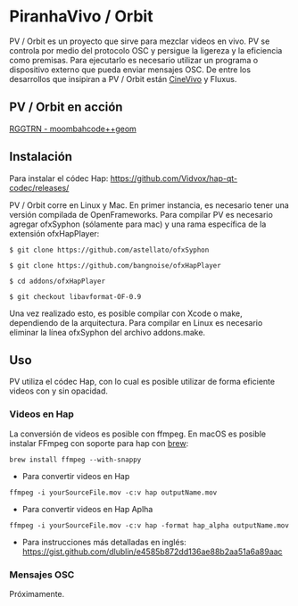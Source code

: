 
# PiranhaVivo / Orbit

PV / Orbit es un proyecto que sirve para mezclar videos en vivo. PV se controla por medio del protocolo OSC y persigue la ligereza y la eficiencia como premisas. Para ejecutarlo es necesario utilizar un programa o dispositivo externo que pueda enviar mensajes OSC. De entre los desarrollos que insipiran a PV / Orbit están [CineVivo](https://github.com/essteban/CineVivo) y Fluxus. 

## PV / Orbit en acción

[RGGTRN - moombahcode++geom](https://vimeo.com/289901460)

## Instalación

Para instalar el códec Hap: https://github.com/Vidvox/hap-qt-codec/releases/

PV / Orbit corre en Linux y Mac. En primer instancia, es necesario tener una versión compilada de OpenFrameworks. Para compilar PV es necesario agregar ofxSyphon (sólamente para mac) y una rama específica de la extensión ofxHapPlayer:

`$ git clone https://github.com/astellato/ofxSyphon`

`$ git clone https://github.com/bangnoise/ofxHapPlayer`

`$ cd addons/ofxHapPlayer`

`$ git checkout libavformat-OF-0.9`

Una vez realizado esto, es posible compilar con Xcode o make, dependiendo de la arquitectura. Para compilar en Linux es necesario eliminar la línea ofxSyphon del archivo addons.make.

## Uso

PV utiliza el códec Hap, con lo cual es posible utilizar de forma eficiente videos con y sin opacidad.

### Videos en Hap

La conversión de videos es posible con ffmpeg. En macOS es posible instalar FFmpeg con soporte para hap con [brew](https://brew.sh/index_es):

`brew install ffmpeg --with-snappy`

* Para convertir videos en Hap

`ffmpeg -i yourSourceFile.mov -c:v hap outputName.mov`

* Para convertir videos en Hap Aplha

`ffmpeg -i yourSourceFile.mov -c:v hap -format hap_alpha outputName.mov`

* Para instrucciones más detalladas en inglés: https://gist.github.com/dlublin/e4585b872dd136ae88b2aa51a6a89aac

### Mensajes OSC

Próximamente. 
